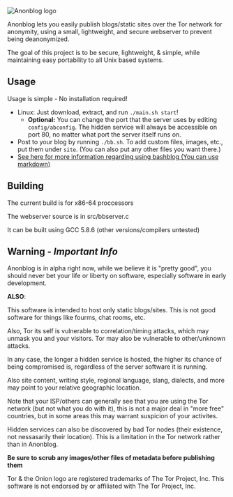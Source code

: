![Anonblog logo](http://i.imgur.com/tJMcQqs.png)

Anonblog lets you easily publish blogs/static sites over the Tor network for anonymity, using a small, lightweight, and secure webserver to prevent being deanonymized.

The goal of this project is to be secure, lightweight, & simple, while maintaining easy portability to all Unix based systems.

## Usage

Usage is simple - No installation required!

 - Linux: Just download, extract, and run `./main.sh start`!
     - **Optional:** You can change the port that the server uses by editing `config/abconfig`. The hidden service will always be accessible on port 80, no matter what port the server itself runs on.
 - Post to your blog by running `./bb.sh`. To add custom files, images, etc., put them under `site`. (You can also put any other files you want there.)
- [See here for more information regarding using bashblog (You can use markdown)](https://github.com/cfenollosa/bashblog)

## Building

The current build is for x86-64 proccessors

The webserver source is in src/bbserver.c

It can be built using GCC 5.8.6 (other versions/compilers untested)


## Warning - *Important Info*

Anonblog is in alpha right now, while we believe it is "pretty good", you should never bet your life or liberty on software, especially software in early development.


**ALSO**:

This software is intended to host only static blogs/sites. This is not good software for things like fourms, chat rooms, etc.

Also, Tor its self is vulnerable to correlation/timing attacks, which may unmask you and your visitors. Tor may also be vulnerable to other/unknown attacks.

In any case, the longer a hidden service is hosted, the higher its chance of being compromised is, regardless of the server software it is running.

Also site content, writing style, regional language, slang, dialects, and more may point to your relative geographic location.

Note that your ISP/others can generally see that you are using the Tor network (but not what you do with it), this is not a major deal in "more free" countries, but in some areas this may warrant suspicion of your activites.

Hidden services can also be discovered by bad Tor nodes (their existence, not nessasarily their location). This is a limitation in the Tor network rather than in Anonblog.

**Be sure to scrub any images/other files of metadata before publishing them**

Tor & the Onion logo are registered trademarks of The Tor Project, Inc. This software is not endorsed by or affiliated with The Tor Project, Inc.
